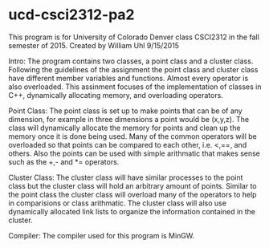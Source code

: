 # ucd-csci2312-pa2
This program is for University of Colorado Denver class CSCI2312 in the fall semester of 2015.
Created by William Uhl
9/15/2015

Intro:
The program contains two classes, a point class and a cluster class.  Following the guidelines of the assignment the point class 
and cluster class have different member variables and functions.  Almost every operator is also overloaded.  This assinment
focuses of the implementation of classes in C++, dynamically allocating memory, and overloading operators.

Point Class:
The point class is set up to make points that can be of any dimension, for example in three dimensions a point would be (x,y,z).
The class will dynamically allocate the memory for points and clean up the memory once it is done being used.  Many of the common
operators will be overloaded so that points can be compared to each other, i.e. <,==, and others.  Also the points can be used
with simple arithmatic that makes sense such as the +,- and *= operators.

Cluster Class:
The cluster class will have similar processes to the point class but the cluster class will hold an arbitrary amount of points.
Similar to the point class the cluster class will overload many of the operators to help in comparisions or class arithmatic.
The cluster class will also use dynamically allocated link lists to organize the information contained in the cluster. 

Compiler:
The compiler used for this program is MinGW.
